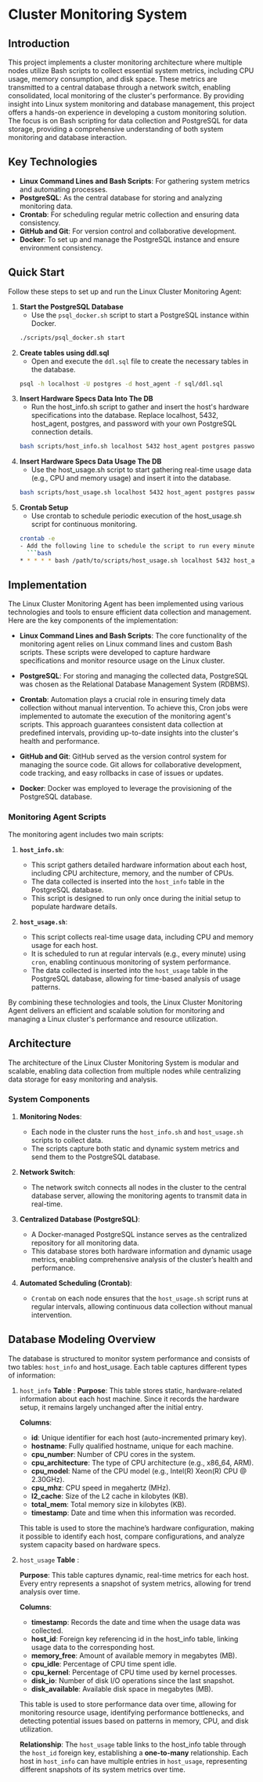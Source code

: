 # Cluster Monitoring System

## Introduction

This project implements a cluster monitoring architecture where multiple nodes utilize Bash scripts to collect essential system metrics, including CPU usage, memory consumption, and disk space. These metrics are transmitted to a central database through a network switch, enabling consolidated, local monitoring of the cluster's performance. By providing insight into Linux system monitoring and database management, this project offers a hands-on experience in developing a custom monitoring solution. The focus is on Bash scripting for data collection and PostgreSQL for data storage, providing a comprehensive understanding of both system monitoring and database interaction.

## Key Technologies

- **Linux Command Lines and Bash Scripts**: For gathering system metrics and automating processes.
- **PostgreSQL**: As the central database for storing and analyzing monitoring data.
- **Crontab**: For scheduling regular metric collection and ensuring data consistency.
- **GitHub and Git**: For version control and collaborative development.
- **Docker**: To set up and manage the PostgreSQL instance and ensure environment consistency.


## Quick Start

Follow these steps to set up and run the Linux Cluster Monitoring Agent:

1. **Start the PostgreSQL Database**
   - Use the `psql_docker.sh` script to start a PostgreSQL instance within Docker.
   ```bash
   ./scripts/psql_docker.sh start
   
2. **Create tables using ddl.sql**
   - Open and execute the `ddl.sql` file to create the necessary tables in the database.
   ```bash
   psql -h localhost -U postgres -d host_agent -f sql/ddl.sql
   
3. **Insert Hardware Specs Data Into The DB**
   - Run the host_info.sh script to gather and insert the host's hardware specifications into the database. Replace localhost, 5432, host_agent, postgres, and password with your own PostgreSQL connection details.
   ```bash
   bash scripts/host_info.sh localhost 5432 host_agent postgres password

4. **Insert Hardware Specs Data Usage The DB**
   - Use the host_usage.sh script to start gathering real-time usage data (e.g., CPU and memory usage) and insert it into the database.
   ```bash
   bash scripts/host_usage.sh localhost 5432 host_agent postgres password
   
5. **Crontab Setup**
   - Use crontab to schedule periodic execution of the host_usage.sh script for continuous monitoring.
   ```bash
   crontab -e
   - Add the following line to schedule the script to run every minute (modify as needed):
     ```bash
   * * * * * bash /path/to/scripts/host_usage.sh localhost 5432 host_agent postgres password


## Implementation

The Linux Cluster Monitoring Agent has been implemented using various technologies and tools to ensure efficient data collection and management. Here are the key components of the implementation:

- **Linux Command Lines and Bash Scripts**: The core functionality of the monitoring agent relies on Linux command lines and custom Bash scripts. These scripts were developed to capture hardware specifications and monitor resource usage on the Linux cluster.

- **PostgreSQL**: For storing and managing the collected data, PostgreSQL was chosen as the Relational Database Management System (RDBMS).

- **Crontab**: Automation plays a crucial role in ensuring timely data collection without manual intervention. To achieve this, Cron jobs were implemented to automate the execution of the monitoring agent's scripts. This approach guarantees consistent data collection at predefined intervals, providing up-to-date insights into the cluster's health and performance.

- **GitHub and Git**: GitHub served as the version control system for managing the source code. Git allows for collaborative development, code tracking, and easy rollbacks in case of issues or updates.

- **Docker**: Docker was employed to leverage the provisioning of the PostgreSQL database.

### Monitoring Agent Scripts

The monitoring agent includes two main scripts:

1. **`host_info.sh`**: 
   - This script gathers detailed hardware information about each host, including CPU architecture, memory, and the number of CPUs.
   - The data collected is inserted into the `host_info` table in the PostgreSQL database.
   - This script is designed to run only once during the initial setup to populate hardware details.

2. **`host_usage.sh`**:
   - This script collects real-time usage data, including CPU and memory usage for each host.
   - It is scheduled to run at regular intervals (e.g., every minute) using `cron`, enabling continuous monitoring of system performance.
   - The data collected is inserted into the `host_usage` table in the PostgreSQL database, allowing for time-based analysis of usage patterns.

By combining these technologies and tools, the Linux Cluster Monitoring Agent delivers an efficient and scalable solution for monitoring and managing a Linux cluster's performance and resource utilization.


## Architecture

The architecture of the Linux Cluster Monitoring System is modular and scalable, enabling data collection from multiple nodes while centralizing data storage for easy monitoring and analysis.

### System Components

1. **Monitoring Nodes**:
   - Each node in the cluster runs the `host_info.sh` and `host_usage.sh` scripts to collect data.
   - The scripts capture both static and dynamic system metrics and send them to the PostgreSQL database.
   
2. **Network Switch**:
   - The network switch connects all nodes in the cluster to the central database server, allowing the monitoring agents to transmit data in real-time.

3. **Centralized Database (PostgreSQL)**:
   - A Docker-managed PostgreSQL instance serves as the centralized repository for all monitoring data.
   - This database stores both hardware information and dynamic usage metrics, enabling comprehensive analysis of the cluster’s health and performance.

4. **Automated Scheduling (Crontab)**:
   - `Crontab` on each node ensures that the `host_usage.sh` script runs at regular intervals, allowing continuous data collection without manual intervention.

## Database Modeling Overview
The database is structured to monitor system performance and consists of two tables: `host_info` and host_usage. Each table captures different types of information:

1. `host_info` **Table** :
   **Purpose**: This table stores static, hardware-related information about each host machine. Since it records the hardware setup, it remains largely unchanged after the         initial entry.

   **Columns**:
   - **id**: Unique identifier for each host (auto-incremented primary key).
   - **hostname**: Fully qualified hostname, unique for each machine.
   - **cpu_number**: Number of CPU cores in the system.
   - **cpu_architecture**: The type of CPU architecture (e.g., x86_64, ARM).
   - **cpu_model**: Name of the CPU model (e.g., Intel(R) Xeon(R) CPU @ 2.30GHz).
   - **cpu_mhz**: CPU speed in megahertz (MHz).
   - **l2_cache**: Size of the L2 cache in kilobytes (KB).
   - **total_mem**: Total memory size in kilobytes (KB).
   - **timestamp**: Date and time when this information was recorded.

   This table is used to store the machine’s hardware configuration, making it possible to identify each host, compare configurations, and analyze system capacity based on         hardware specs.


2. `host_usage` **Table** :

   **Purpose**: This table captures dynamic, real-time metrics for each host. Every entry represents a snapshot of system metrics, allowing for trend analysis over time.

   **Columns**:
   - **timestamp**: Records the date and time when the usage data was collected.
   - **host_id**: Foreign key referencing id in the host_info table, linking usage data to the corresponding host.
   - **memory_free**: Amount of available memory in megabytes (MB).
   - **cpu_idle**: Percentage of CPU time spent idle.
   - **cpu_kernel**: Percentage of CPU time used by kernel processes.
   - **disk_io**: Number of disk I/O operations since the last snapshot.
   - **disk_available**: Available disk space in megabytes (MB).

   This table is used to store performance data over time, allowing for monitoring resource usage, identifying performance bottlenecks, and detecting potential issues based on     patterns in memory, CPU, and disk utilization.

   **Relationship**:
   The `host_usage` table links to the host_info table through the `host_id` foreign key, establishing a **one-to-many** relationship. Each host in `host_info` can have 
   multiple entries in `host_usage`, representing different snapshots of its system metrics over time.




   
